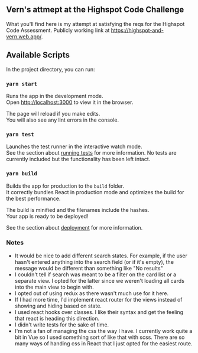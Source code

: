 
## Vern's attmept at the Highspot Code Challenge

What you'll find here is my attempt at satisfying the reqs for the Highspot Code Assessment. Publicly working link at https://highspot-and-vern.web.app/.


## Available Scripts

In the project directory, you can run:

### `yarn start`

Runs the app in the development mode.<br />
Open [http://localhost:3000](http://localhost:3000) to view it in the browser.

The page will reload if you make edits.<br />
You will also see any lint errors in the console.

### `yarn test`

Launches the test runner in the interactive watch mode.<br />
See the section about [running tests](https://facebook.github.io/create-react-app/docs/running-tests) for more information. No tests are currently included but the functionality has been left intact. 

### `yarn build`

Builds the app for production to the `build` folder.<br />
It correctly bundles React in production mode and optimizes the build for the best performance.

The build is minified and the filenames include the hashes.<br />
Your app is ready to be deployed!

See the section about [deployment](https://facebook.github.io/create-react-app/docs/deployment) for more information.

### Notes
- It would be nice to add different search states. For example, if the user hasn't entered anything into the search field (or if it's empty), the message would be different than something like "No results"
- I couldn't tell if search was meant to be a filter on the card list or a separate view. I opted for the latter since we weren't loading all cards into the main view to begin with.
- I opted out of using redux as there wasn't much use for it here.
- If I had more time, I'd implement react router for the views instead of showing and hiding based on state.
- I used react hooks over classes. I like their syntax and get the feeling that react is heading this direction.
- I didn't write tests for the sake of time.
- I'm not a fan of managing the css the way I have. I currently work quite a bit in Vue so I used something sort of like that with scss. There are so many ways of handing css in React that I just opted for the easiest route.
